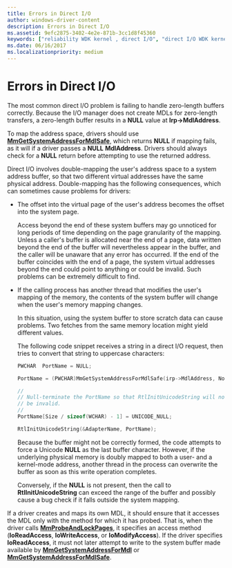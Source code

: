 ```yaml
---
title: Errors in Direct I/O
author: windows-driver-content
description: Errors in Direct I/O
ms.assetid: 9efc2875-3402-4e2e-871b-3cc1d8f45360
keywords: ["reliability WDK kernel , direct I/O", "direct I/O WDK kernel", "I/O WDK kernel , direct I/O", "zero-length buffers WDK kernel"]
ms.date: 06/16/2017
ms.localizationpriority: medium
---
```


# Errors in Direct I/O





The most common direct I/O problem is failing to handle zero-length buffers correctly. Because the I/O manager does not create MDLs for zero-length transfers, a zero-length buffer results in a **NULL** value at **Irp-&gt;MdlAddress**.

To map the address space, drivers should use [**MmGetSystemAddressForMdlSafe**](https://msdn.microsoft.com/library/windows/hardware/ff554559), which returns **NULL** if mapping fails, as it will if a driver passes a **NULL** **MdlAddress**. Drivers should always check for a **NULL** return before attempting to use the returned address.

Direct I/O involves double-mapping the user's address space to a system address buffer, so that two different virtual addresses have the same physical address. Double-mapping has the following consequences, which can sometimes cause problems for drivers:

-   The offset into the virtual page of the user's address becomes the offset into the system page.

    Access beyond the end of these system buffers may go unnoticed for long periods of time depending on the page granularity of the mapping. Unless a caller's buffer is allocated near the end of a page, data written beyond the end of the buffer will nevertheless appear in the buffer, and the caller will be unaware that any error has occurred. If the end of the buffer coincides with the end of a page, the system virtual addresses beyond the end could point to anything or could be invalid. Such problems can be extremely difficult to find.

-   If the calling process has another thread that modifies the user's mapping of the memory, the contents of the system buffer will change when the user's memory mapping changes.

    In this situation, using the system buffer to store scratch data can cause problems. Two fetches from the same memory location might yield different values.

    The following code snippet receives a string in a direct I/O request, then tries to convert that string to uppercase characters:

    ```cpp
    PWCHAR  PortName = NULL;

    PortName = (PWCHAR)MmGetSystemAddressForMdlSafe(irp->MdlAddress, NormalPagePriority);

    //
    // Null-terminate the PortName so that RtlInitUnicodeString will not
    // be invalid.
    //
    PortName[Size / sizeof(WCHAR) - 1] = UNICODE_NULL;

    RtlInitUnicodeString(&AdapterName, PortName);
    ```

    Because the buffer might not be correctly formed, the code attempts to force a Unicode **NULL** as the last buffer character. However, if the underlying physical memory is doubly mapped to both a user- and a kernel-mode address, another thread in the process can overwrite the buffer as soon as this write operation completes.

    Conversely, if the **NULL** is not present, then the call to **RtlInitUnicodeString** can exceed the range of the buffer and possibly cause a bug check if it falls outside the system mapping.

If a driver creates and maps its own MDL, it should ensure that it accesses the MDL only with the method for which it has probed. That is, when the driver calls [**MmProbeAndLockPages**](https://msdn.microsoft.com/library/windows/hardware/ff554664), it specifies an access method (**IoReadAccess**, **IoWriteAccess**, or **IoModifyAccess**). If the driver specifies **IoReadAccess**, it must not later attempt to write to the system buffer made available by [**MmGetSystemAddressForMdl**](https://msdn.microsoft.com/library/windows/hardware/ff554556) or [**MmGetSystemAddressForMdlSafe**](https://msdn.microsoft.com/library/windows/hardware/ff554559).

 

 




